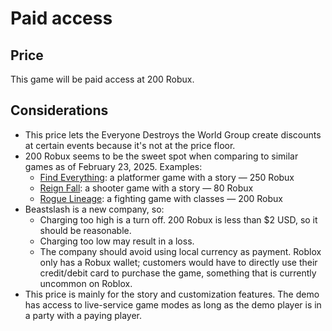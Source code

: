 # Paid access
## Price
This game will be paid access at 200 Robux. 

## Considerations
* This price lets the Everyone Destroys the World Group create discounts at certain events because it's not at the price floor.
* 200 Robux seems to be the sweet spot when comparing to similar games as of February 23, 2025. Examples:
  * [Find Everything](https://www.roblox.com/games/8389627336/Find-Everything): a platformer game with a story — 250 Robux
  * [Reign Fall](https://www.roblox.com/games/11765763028/Reign-Fall-Early-Development): a shooter game with a story — 80 Robux
  * [Rogue Lineage](https://www.roblox.com/games/3016661674/Rogue-Lineage): a fighting game with classes — 200 Robux
* Beastslash is a new company, so:
  * Charging too high is a turn off. 200 Robux is less than $2 USD, so it should be reasonable.
  * Charging too low may result in a loss.
  * The company should avoid using local currency as payment. Roblox only has a Robux wallet; customers would have to directly use their credit/debit card to purchase the game, something that is currently uncommon on Roblox.  
* This price is mainly for the story and customization features. The demo has access to live-service game modes as long as the demo player is in a party with a paying player.
